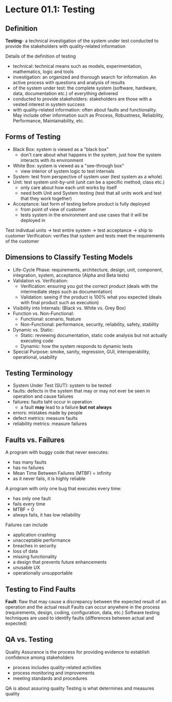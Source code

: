 # Lecture 01.1: Testing

## Definition

**Testing**- a technical investigation of the system under test conducted to provide the stakeholders with quality-related information

Details of the definition of testing

- technical: technical means such as models, experimentation, mathematics, logic and tools
- investigation: an organized and thorough search for information. An active process with questions and analysis of results
- of the system under test: the complete system (software, hardware, data, documentation etc.) of everything delivered
- conducted to provide stakeholders: stakeholders are those with a vested interest in system success
- with quality-related information: often about faults and functionality. May include other information such as Process, Robustness, Reliability, Performance, Maintainability, etc.

## Forms of Testing

- Black Box: system is viewed as a "black box"
  - don't care about what happens in the system, just how the system interacts with its environment
- White Box: system is viewed as a "see-through box"
  - view interior of system logic to test internals
- System: test from perspective of system user (test system as a whole)
- Unit: test system unit-by-unit (unit can be a specific method, class etc.)
  - only care about how each unit works by itself
  - need both Unit and System testing (test that all units work and test that they work together)
- Acceptance: last form of testing before product is fully deployed
  - from point of view of customer
  - tests system in the environment and use cases that it will be deployed in

Test indivdual units -> test entire system -> test acceptance -> ship to customer
Verification: verifies that system and tests meet the requirements of the customer

## Dimensions to Classify Testing Models

- Life-Cycle Phase: requirements, architecture, design, unit, component, integration, system, acceptance (Alpha and Beta tests)
- Validation vs. Verification:
  - Verification: ensuring you got the correct product (deals with the intermediate steps such as documentation)
  - Validation: seeing if the product is 100% what you expected (deals with final product such as execution)
- Visibility into Internals: (Black vs. White vs. Grey Box)
- Function vs. Non-Functional:
  - Functional: scenario, feature
  - Non-Functional: performance, security, reliability, safety, stability
- Dynamic vs. Static:
  - Static: reviewing documentation, static code analysis but not actually executing code
  - Dynamic: how the system responds to dynamic tests
- Special Purpose: smoke, sanity, regression, GUI, interoperability, operational, usability

## Testing Terminology

- System Under Test (SUT): system to be tested
- faults: defects in the system that may or may not ever be seen in operation and cause failures
- failures: faults taht occur in operation
  - a fault **may** lead to a failure **but not always**
- errors: mistakes made by people
- defect metrics: measure faults
- reliability metrics: measure failures

## Faults vs. Failures

A program with buggy code that never executes:

- has many faults
- has no failures
- Mean Time Between Failures (MTBF) = infinity
- as it never fails, it is highly reliable

A program with only one bug that executes every time:

- has only one fault
- fails every time
- MTBF = 0
- always fails, it has low reliability

Failures can include

- application crashing
- unacceptable performance
- breaches in security
- loss of data
- missing functionality
- a design that prevents future enhancements
- unusable UX
- operationally unsupportable

## Testing to Find Faults

**Fault**: flaw that may cause a discrepancy between the expected result of an operation and the actual result
Faults can occur anywhere in the process (requirements, design, coding, configuration, data, etc.)
Software testing techniques are used to identify faults (differences between actual and expected)

## QA vs. Testing

Quality Assurance is the process for providing evidence to establish confidence among stakeholders

- process includes quality-related activities
- process monitoring and improvements
- meeting standards and procedures

QA is about assuring quality
Testing is what determines and measures quality

